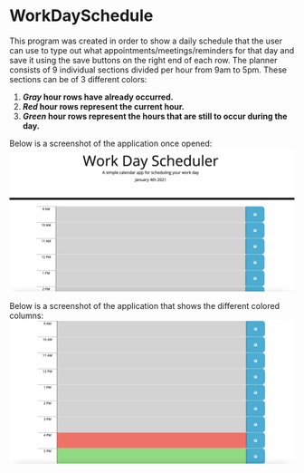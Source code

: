# WorkDaySchedule
This program was created in order to show a daily schedule that the user can use to type out what appointments/meetings/reminders for that day and save it using the save buttons on the right end of each row. The planner consists of 9 individual sections divided per hour from 9am to 5pm. These sections can be of 3 different colors:
1. **_Gray_ hour rows have already occurred.**
2. **_Red_ hour rows represent the current hour.**
3. **_Green_ hour rows represent the hours that are still to occur during the day.**

Below is a screenshot of the application once opened:
![First Screenshot](Workday_Schedule.jpeg)

Below is a screenshot of the application that shows the different colored columns:
![Second Screenshot](Workday_Schedule_1.jpeg)

